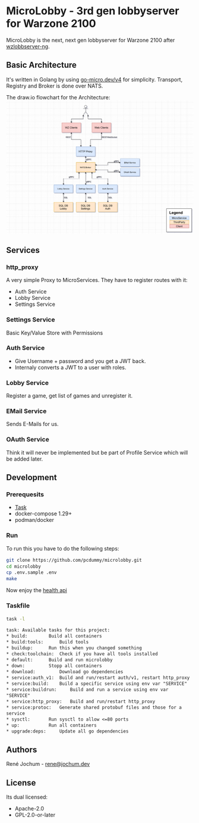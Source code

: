 # MicroLobby - 3rd gen lobbyserver for Warzone 2100

MicroLobby is the next, next gen lobbyserver for Warzone 2100 after [wzlobbserver-ng](https://github.com/Warzone2100/wzlobbyserver-ng).

## Basic Architecture

It's written in Golang by using [go-micro.dev/v4](https://go-micro.dev) for simplicity. Transport, Registry and Broker is done over NATS.

The draw.io flowchart for the Architecture:
![Micro Service Architecture](/docs/micro-service-architecture.png)

## Services

### http_proxy

A very simple Proxy to MicroServices. They have to register routes with it:

- Auth Service
- Lobby Service
- Settings Service

### Settings Service

Basic Key/Value Store with Permissions

### Auth Service

- Give Username + password and you get a JWT back.
- Internaly converts a JWT to a user with roles.

### Lobby Service

Register a game, get list of games and unregister it.

### EMail Service

Sends E-Mails for us.

### OAuth Service

Think it will never be implemented but be part of Profile Service which will be added later.

## Development

### Prerequesits

- [Task](https://taskfile.dev/#/installation)
- docker-compose 1.29+
- podman/docker

### Run

To run this you have to do the following steps:

```bash
git clone https://github.com/pcdummy/microlobby.git
cd microlobby
cp .env.sample .env
make
```

Now enjoy the [health api](http://localhost:8080/health)

### Taskfile

```bash
task -l
```

```text
task: Available tasks for this project:
* build: 		Build all containers
* build:tools: 		Build tools
* buildup: 		Run this when you changed something
* check:toolchain: 	Check if you have all tools installed
* default: 		Build and run microlobby
* down: 		Stopp all containers
* download: 		Download go dependencies
* service:auth_v1: 	Build and run/restart auth/v1, restart http_proxy
* service:build: 	Build a specific service using env var "SERVICE"
* service:buildrun: 	Build and run a service using env var "SERVICE"
* service:http_proxy: 	Build and run/restart http_proxy
* service:protoc: 	Generate shared protobuf files and those for a service
* sysctl: 		Run sysctl to allow <=80 ports
* up: 			Run all containers
* upgrade:deps: 	Update all go dependencies
```

## Authors

René Jochum - rene@jochum.dev

## License

Its dual licensed:

- Apache-2.0
- GPL-2.0-or-later
